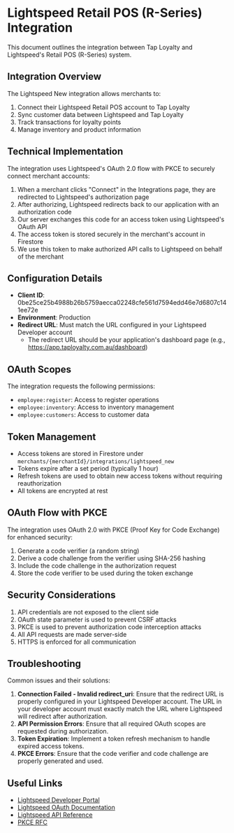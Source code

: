 # Lightspeed Retail POS (R-Series) Integration

This document outlines the integration between Tap Loyalty and Lightspeed's Retail POS (R-Series) system.

## Integration Overview

The Lightspeed New integration allows merchants to:

1. Connect their Lightspeed Retail POS account to Tap Loyalty
2. Sync customer data between Lightspeed and Tap Loyalty
3. Track transactions for loyalty points
4. Manage inventory and product information

## Technical Implementation

The integration uses Lightspeed's OAuth 2.0 flow with PKCE to securely connect merchant accounts:

1. When a merchant clicks "Connect" in the Integrations page, they are redirected to Lightspeed's authorization page
2. After authorizing, Lightspeed redirects back to our application with an authorization code
3. Our server exchanges this code for an access token using Lightspeed's OAuth API
4. The access token is stored securely in the merchant's account in Firestore
5. We use this token to make authorized API calls to Lightspeed on behalf of the merchant

## Configuration Details

- **Client ID**: 0be25ce25b4988b26b5759aecca02248cfe561d7594edd46e7d6807c141ee72e
- **Environment**: Production
- **Redirect URL**: Must match the URL configured in your Lightspeed Developer account
  - The redirect URL should be your application's dashboard page (e.g., https://app.taployalty.com.au/dashboard)

## OAuth Scopes

The integration requests the following permissions:

- `employee:register`: Access to register operations
- `employee:inventory`: Access to inventory management
- `employee:customers`: Access to customer data

## Token Management

- Access tokens are stored in Firestore under `merchants/{merchantId}/integrations/lightspeed_new`
- Tokens expire after a set period (typically 1 hour)
- Refresh tokens are used to obtain new access tokens without requiring reauthorization
- All tokens are encrypted at rest

## OAuth Flow with PKCE

The integration uses OAuth 2.0 with PKCE (Proof Key for Code Exchange) for enhanced security:

1. Generate a code verifier (a random string)
2. Derive a code challenge from the verifier using SHA-256 hashing
3. Include the code challenge in the authorization request
4. Store the code verifier to be used during the token exchange

## Security Considerations

1. API credentials are not exposed to the client side
2. OAuth state parameter is used to prevent CSRF attacks
3. PKCE is used to prevent authorization code interception attacks
4. All API requests are made server-side
5. HTTPS is enforced for all communication

## Troubleshooting

Common issues and their solutions:

1. **Connection Failed - Invalid redirect_uri**: Ensure that the redirect URL is properly configured in your Lightspeed Developer account. The URL in your developer account must exactly match the URL where Lightspeed will redirect after authorization.
2. **API Permission Errors**: Ensure that all required OAuth scopes are requested during authorization.
3. **Token Expiration**: Implement a token refresh mechanism to handle expired access tokens.
4. **PKCE Errors**: Ensure that the code verifier and code challenge are properly generated and used.

## Useful Links

- [Lightspeed Developer Portal](https://developers.lightspeedhq.com/)
- [Lightspeed OAuth Documentation](https://developers.lightspeedhq.com/retail/authentication/oauth-flow/)
- [Lightspeed API Reference](https://developers.lightspeedhq.com/retail/endpoints/introduction/)
- [PKCE RFC](https://tools.ietf.org/html/rfc7636) 